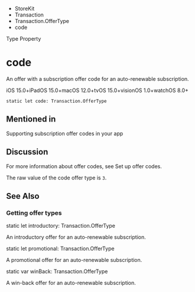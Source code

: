 

- StoreKit
- Transaction
- Transaction.OfferType
-  code 

Type Property

# code

An offer with a subscription offer code for an auto-renewable subscription.

iOS 15.0+iPadOS 15.0+macOS 12.0+tvOS 15.0+visionOS 1.0+watchOS 8.0+

``` source
static let code: Transaction.OfferType
```

## Mentioned in 

Supporting subscription offer codes in your app

## Discussion

For more information about offer codes, see Set up offer codes.

The raw value of the code offer type is `3`.

## See Also

### Getting offer types

static let introductory: Transaction.OfferType

An introductory offer for an auto-renewable subscription.

static let promotional: Transaction.OfferType

A promotional offer for an auto-renewable subscription.

static var winBack: Transaction.OfferType

A win-back offer for an auto-renewable subscription.

